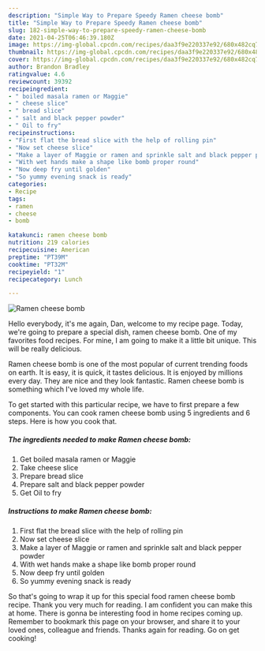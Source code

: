 ```yaml
---
description: "Simple Way to Prepare Speedy Ramen cheese bomb"
title: "Simple Way to Prepare Speedy Ramen cheese bomb"
slug: 182-simple-way-to-prepare-speedy-ramen-cheese-bomb
date: 2021-04-25T06:46:39.180Z
image: https://img-global.cpcdn.com/recipes/daa3f9e220337e92/680x482cq70/ramen-cheese-bomb-recipe-main-photo.jpg
thumbnail: https://img-global.cpcdn.com/recipes/daa3f9e220337e92/680x482cq70/ramen-cheese-bomb-recipe-main-photo.jpg
cover: https://img-global.cpcdn.com/recipes/daa3f9e220337e92/680x482cq70/ramen-cheese-bomb-recipe-main-photo.jpg
author: Brandon Bradley
ratingvalue: 4.6
reviewcount: 39392
recipeingredient:
- " boiled masala ramen or Maggie"
- " cheese slice"
- " bread slice"
- " salt and black pepper powder"
- " Oil to fry"
recipeinstructions:
- "First flat the bread slice with the help of rolling pin"
- "Now set cheese slice"
- "Make a layer of Maggie or ramen and sprinkle salt and black pepper powder"
- "With wet hands make a shape like bomb proper round"
- "Now deep fry until golden"
- "So yummy evening snack is ready"
categories:
- Recipe
tags:
- ramen
- cheese
- bomb

katakunci: ramen cheese bomb 
nutrition: 219 calories
recipecuisine: American
preptime: "PT39M"
cooktime: "PT32M"
recipeyield: "1"
recipecategory: Lunch

---
```



![Ramen cheese bomb](https://img-global.cpcdn.com/recipes/daa3f9e220337e92/680x482cq70/ramen-cheese-bomb-recipe-main-photo.jpg)

Hello everybody, it's me again, Dan, welcome to my recipe page. Today, we're going to prepare a special dish, ramen cheese bomb. One of my favorites food recipes. For mine, I am going to make it a little bit unique. This will be really delicious.



Ramen cheese bomb is one of the most popular of current trending foods on earth. It is easy, it is quick, it tastes delicious. It is enjoyed by millions every day. They are nice and they look fantastic. Ramen cheese bomb is something which I've loved my whole life.


To get started with this particular recipe, we have to first prepare a few components. You can cook ramen cheese bomb using 5 ingredients and 6 steps. Here is how you cook that.

<!--inarticleads1-->

##### The ingredients needed to make Ramen cheese bomb:

1. Get  boiled masala ramen or Maggie
1. Take  cheese slice
1. Prepare  bread slice
1. Prepare  salt and black pepper powder
1. Get  Oil to fry




<!--inarticleads2-->

##### Instructions to make Ramen cheese bomb:

1. First flat the bread slice with the help of rolling pin
1. Now set cheese slice
1. Make a layer of Maggie or ramen and sprinkle salt and black pepper powder
1. With wet hands make a shape like bomb proper round
1. Now deep fry until golden
1. So yummy evening snack is ready




So that's going to wrap it up for this special food ramen cheese bomb recipe. Thank you very much for reading. I am confident you can make this at home. There is gonna be interesting food in home recipes coming up. Remember to bookmark this page on your browser, and share it to your loved ones, colleague and friends. Thanks again for reading. Go on get cooking!
